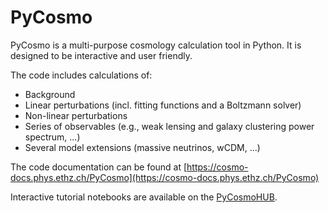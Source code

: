 # PyCosmo

PyCosmo is a multi-purpose cosmology calculation tool in Python. It is
designed to be interactive and user friendly.

The code includes calculations of:
  - Background
  - Linear perturbations (incl. fitting functions and a Boltzmann solver)
  - Non-linear perturbations
  - Series of observables (e.g., weak lensing and galaxy clustering
    power spectrum, ...)
  - Several model extensions (massive neutrinos, wCDM, ...)


The code documentation can be found at
[https://cosmo-docs.phys.ethz.ch/PyCosmo](https://cosmo-docs.phys.ethz.ch/PyCosmo)

Interactive tutorial notebooks are available on the
[PyCosmoHUB](https://pycosmohub.com).
